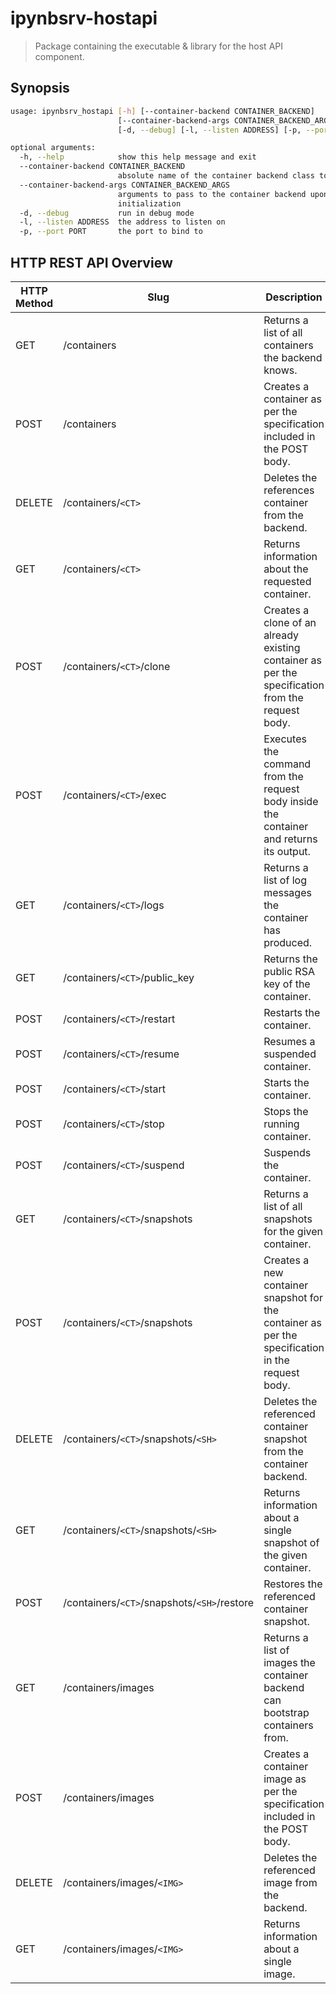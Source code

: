# ipynbsrv-hostapi

> Package containing the executable & library for the host API component.

## Synopsis

```bash
usage: ipynbsrv_hostapi [-h] [--container-backend CONTAINER_BACKEND]
                        [--container-backend-args CONTAINER_BACKEND_ARGS]
                        [-d, --debug] [-l, --listen ADDRESS] [-p, --port PORT]

optional arguments:
  -h, --help            show this help message and exit
  --container-backend CONTAINER_BACKEND
                        absolute name of the container backend class to load
  --container-backend-args CONTAINER_BACKEND_ARGS
                        arguments to pass to the container backend upon
                        initialization
  -d, --debug           run in debug mode
  -l, --listen ADDRESS  the address to listen on
  -p, --port PORT       the port to bind to
```

## HTTP REST API Overview

| HTTP Method | Slug | Description |
|-------------|------|-------------|
| GET         | /containers | Returns a list of all containers the backend knows. |
| POST        | /containers | Creates a container as per the specification included in the POST body. |
| DELETE      | /containers/`<CT>` | Deletes the references container from the backend. |
| GET         | /containers/`<CT>` | Returns information about the requested container. |
| POST        | /containers/`<CT>`/clone | Creates a clone of an already existing container as per the specification from the request body. |
| POST        | /containers/`<CT>`/exec | Executes the command from the request body inside the container and returns its output. |
| GET         | /containers/`<CT>`/logs | Returns a list of log messages the container has produced. |
| GET         | /containers/`<CT>`/public_key | Returns the public RSA key of the container. |
| POST        | /containers/`<CT>`/restart | Restarts the container. |
| POST        | /containers/`<CT>`/resume | Resumes a suspended container. |
| POST        | /containers/`<CT>`/start | Starts the container. |
| POST        | /containers/`<CT>`/stop | Stops the running container. |
| POST        | /containers/`<CT>`/suspend | Suspends the container. |
| GET         | /containers/`<CT>`/snapshots | Returns a list of all snapshots for the given container. |
| POST        | /containers/`<CT>`/snapshots | Creates a new container snapshot for the container as per the specification in the request body. |
| DELETE      | /containers/`<CT>`/snapshots/`<SH>` | Deletes the referenced container snapshot from the container backend. |
| GET         | /containers/`<CT>`/snapshots/`<SH>` | Returns information about a single snapshot of the given container. |
| POST        | /containers/`<CT>`/snapshots/`<SH>`/restore | Restores the referenced container snapshot. |
| GET         | /containers/images | Returns a list of images the container backend can bootstrap containers from. |
| POST        | /containers/images | Creates a container image as per the specification included in the POST body. |
| DELETE      | /containers/images/`<IMG>` | Deletes the referenced image from the backend. |
| GET         | /containers/images/`<IMG>` | Returns information about a single image. |
